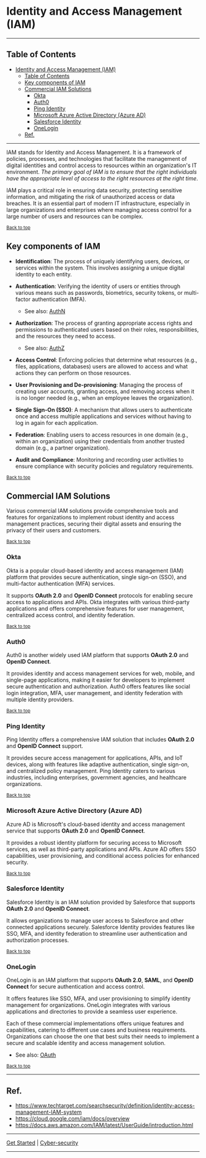 # Identity and Access Management (IAM)

---

## Table of Contents

<!-- TOC -->
* [Identity and Access Management (IAM)](#identity-and-access-management-iam)
  * [Table of Contents](#table-of-contents)
  * [Key components of IAM](#key-components-of-iam)
  * [Commercial IAM Solutions](#commercial-iam-solutions)
    * [Okta](#okta)
    * [Auth0](#auth0)
    * [Ping Identity](#ping-identity)
    * [Microsoft Azure Active Directory (Azure AD)](#microsoft-azure-active-directory-azure-ad)
    * [Salesforce Identity](#salesforce-identity)
    * [OneLogin](#onelogin)
  * [Ref.](#ref)
<!-- TOC -->

---

IAM stands for Identity and Access Management. It is a framework of policies, processes, and technologies that facilitate the management of digital identities and control access to resources within an organization's IT environment. *The primary goal of IAM is to ensure that the right individuals have the appropriate level of access to the right resources at the right time*.

IAM plays a critical role in ensuring data security, protecting sensitive information, and mitigating the risk of unauthorized access or data breaches. It is an essential part of modern IT infrastructure, especially in large organizations and enterprises where managing access control for a large number of users and resources can be complex.

<sub>[Back to top](#table-of-contents)</sub>

## Key components of IAM

- **Identification**: The process of uniquely identifying users, devices, or services within the system. This involves assigning a unique digital identity to each entity.


- **Authentication**: Verifying the identity of users or entities through various means such as passwords, biometrics, security tokens, or multi-factor authentication (MFA).

    - See also: [AuthN](../../web-services-and-api-design/authn-and-authz/authn-authz.md#authentication-authn)


- **Authorization**: The process of granting appropriate access rights and permissions to authenticated users based on their roles, responsibilities, and the resources they need to access.

  - See also: [AuthZ](../../web-services-and-api-design/authn-and-authz/authn-authz.md#authorization-authz)


- **Access Control**: Enforcing policies that determine what resources (e.g., files, applications, databases) users are allowed to access and what actions they can perform on those resources.


- **User Provisioning and De-provisioning**: Managing the process of creating user accounts, granting access, and removing access when it is no longer needed (e.g., when an employee leaves the organization).


- **Single Sign-On (SSO)**: A mechanism that allows users to authenticate once and access multiple applications and services without having to log in again for each application.


- **Federation**: Enabling users to access resources in one domain (e.g., within an organization) using their credentials from another trusted domain (e.g., a partner organization).


- **Audit and Compliance**: Monitoring and recording user activities to ensure compliance with security policies and regulatory requirements.


<sub>[Back to top](#table-of-contents)</sub>


##  Commercial IAM Solutions

Various commercial IAM solutions provide comprehensive tools and features for organizations to implement robust identity and access management practices, securing their digital assets and ensuring the privacy of their users and customers.

<sub>[Back to top](#table-of-contents)</sub>


### Okta
Okta is a popular cloud-based identity and access management (IAM) platform that provides secure authentication, single sign-on (SSO), and multi-factor authentication (MFA) services. 

It supports **OAuth 2.0** and **OpenID Connect** protocols for enabling secure access to applications and APIs. Okta integrates with various third-party applications and offers comprehensive features for user management, centralized access control, and identity federation.

<sub>[Back to top](#table-of-contents)</sub>

### Auth0
Auth0 is another widely used IAM platform that supports **OAuth 2.0** and **OpenID Connect**. 

It provides identity and access management services for web, mobile, and single-page applications, making it easier for developers to implement secure authentication and authorization. Auth0 offers features like social login integration, MFA, user management, and identity federation with multiple identity providers.

<sub>[Back to top](#table-of-contents)</sub>

### Ping Identity
Ping Identity offers a comprehensive IAM solution that includes **OAuth 2.0** and **OpenID Connect** support. 

It provides secure access management for applications, APIs, and IoT devices, along with features like adaptive authentication, single sign-on, and centralized policy management. Ping Identity caters to various industries, including enterprises, government agencies, and healthcare organizations.

<sub>[Back to top](#table-of-contents)</sub>

### Microsoft Azure Active Directory (Azure AD)
Azure AD is Microsoft's cloud-based identity and access management service that supports **OAuth 2.0** and **OpenID Connect**. 

It provides a robust identity platform for securing access to Microsoft services, as well as third-party applications and APIs. Azure AD offers SSO capabilities, user provisioning, and conditional access policies for enhanced security.

<sub>[Back to top](#table-of-contents)</sub>

### Salesforce Identity
Salesforce Identity is an IAM solution provided by Salesforce that supports **OAuth 2.0** and **OpenID Connect**. 

It allows organizations to manage user access to Salesforce and other connected applications securely. Salesforce Identity provides features like SSO, MFA, and identity federation to streamline user authentication and authorization processes.


<sub>[Back to top](#table-of-contents)</sub>

### OneLogin
OneLogin is an IAM platform that supports **OAuth 2.0**, **SAML**, and **OpenID Connect** for secure authentication and access control. 

It offers features like SSO, MFA, and user provisioning to simplify identity management for organizations. OneLogin integrates with various applications and directories to provide a seamless user experience.

Each of these commercial implementations offers unique features and capabilities, catering to different use cases and business requirements. Organizations can choose the one that best suits their needs to implement a secure and scalable identity and access management solution.

- See also: [OAuth](../../web-services-and-api-design/authn-and-authz/oauth.md)
  <!-- TODO:- Se also: [OpenId Connect]()-->


<sub>[Back to top](#table-of-contents)</sub>

___

## Ref.

- https://www.techtarget.com/searchsecurity/definition/identity-access-management-IAM-system
- https://cloud.google.com/iam/docs/overview
- https://docs.aws.amazon.com/IAM/latest/UserGuide/introduction.html

---

[Get Started](../../../get-started.md) |
[Cyber-security](../../../get-started.md#cyber-security-fundamentals)

___
